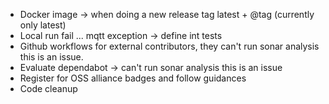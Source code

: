 * Docker image -> when doing a new release tag latest + @tag (currently only latest)
* Local run fail ... mqtt exception -> define int tests
* Github workflows for external contributors, they can't run sonar analysis this is an issue.
* Evaluate dependabot -> can't run sonar analysis this is an issue
* Register for OSS alliance badges and follow guidances
* Code cleanup